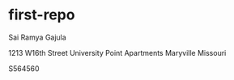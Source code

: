 # first-repo
Sai Ramya Gajula

1213 W16th Street University Point Apartments Maryville Missouri

S564560

